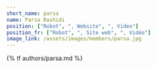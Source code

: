 ```yaml
---
short_name: parsa
name: Parsa Rashidi
position: ["Robot", ", Website", ", Video"]
position_fr: ["Robot", ", Site web", ", Vidéo"]
image_link: /assets/images/members/parsa.jpg
---
```

{% tf authors/parsa.md %}
